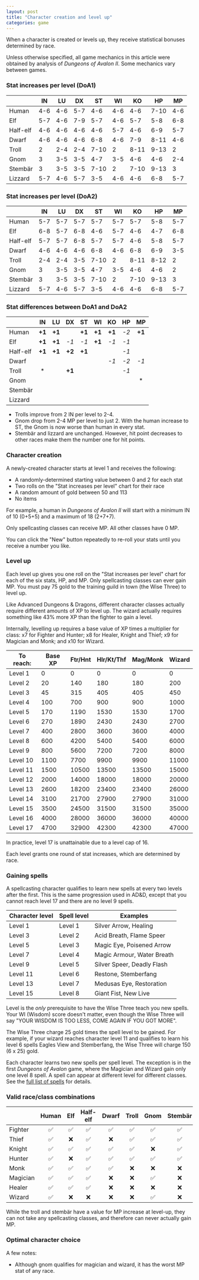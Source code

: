 ```yaml
---
layout: post
title: "Character creation and level up"
categories: game
---
```


When a character is created or levels up, they receive statistical bonuses
determined by race.

Unless otherwise specified, all game mechanics in this article were obtained by
analysis of _Dungeons of Avalon II_. Some mechanics vary between games.

### Stat increases per level (DoA1)

|              |  IN  |  LU  |  DX  |  ST  |  WI  |  KO  |  HP  |  MP  |
|--------------|------|------|------|------|------|------|------|------|
| Human        | 4-6  | 4-6  | 5-7  | 4-6  | 4-6  | 4-6  | 7-10 | 4-6  |
| Elf          | 5-7  | 4-6  | 7-9  | 5-7  | 4-6  | 5-7  | 5-8  | 6-8  |
| Half-elf     | 4-6  | 4-6  | 4-6  | 4-6  | 5-7  | 4-6  | 6-9  | 5-7  |
| Dwarf        | 4-6  | 4-6  | 4-6  | 6-8  | 4-6  | 7-9  | 8-11 | 4-6  |
| Troll        | 2    | 2-4  | 2-4  | 7-10 | 2    | 8-11 | 9-13 | 2    |
| Gnom         | 3    | 3-5  | 3-5  | 4-7  | 3-5  | 4-6  | 4-6  | 2-4  |
| Stemb&auml;r | 3    | 3-5  | 3-5  | 7-10 | 2    | 7-10 | 9-13 | 3    |
| Lizzard      | 5-7  | 4-6  | 5-7  | 3-5  | 4-6  | 4-6  | 6-8  | 5-7  |

### Stat increases per level (DoA2)

|              |  IN  |  LU  |  DX  |  ST  |  WI  |  KO  |  HP  |  MP  |
|--------------|------|------|------|------|------|------|------|------|
| Human        | 5-7  | 5-7  | 5-7  | 5-7  | 5-7  | 5-7  | 5-8  | 5-7  |
| Elf          | 6-8  | 5-7  | 6-8  | 4-6  | 5-7  | 4-6  | 4-7  | 6-8  |
| Half-elf     | 5-7  | 5-7  | 6-8  | 5-7  | 5-7  | 4-6  | 5-8  | 5-7  |
| Dwarf        | 4-6  | 4-6  | 4-6  | 6-8  | 4-6  | 6-8  | 6-9  | 3-5  |
| Troll        | 2-4  | 2-4  | 3-5  | 7-10 | 2    | 8-11 | 8-12 | 2    |
| Gnom         | 3    | 3-5  | 3-5  | 4-7  | 3-5  | 4-6  | 4-6  | 2    |
| Stemb&auml;r | 3    | 3-5  | 3-5  | 7-10 | 2    | 7-10 | 9-13 | 3    |
| Lizzard      | 5-7  | 4-6  | 5-7  | 3-5  | 4-6  | 4-6  | 6-8  | 5-7  |

### Stat differences between DoA1 and DoA2

|              |  IN  |  LU  |  DX  |  ST  |  WI  |  KO  |  HP  |  MP  |
|--------------|:----:|:----:|:----:|:----:|:----:|:----:|:----:|:----:|
| Human        |__+1__|__+1__|      |__+1__|__+1__|__+1__| _-2_ |__+1__|
| Elf          |__+1__|__+1__| _-1_ | _-1_ |__+1__| _-1_ | _-1_ |      |
| Half-elf     |__+1__|__+1__|__+2__|__+1__|      |      | _-1_ |      |
| Dwarf        |      |      |      |      |      | _-1_ | _-2_ | _-1_ |
| Troll        |&#42; |      |__+1__|      |      |      | _-1_ |      |
| Gnom         |      |      |      |      |      |      |      |&#42; |
| Stemb&auml;r |      |      |      |      |      |      |      |      |
| Lizzard      |      |      |      |      |      |      |      |      |

* Trolls improve from 2 IN per level to 2-4.
* Gnom drop from 2-4 MP per level to just 2. With the human increase to ST, the
  Gnom is now worse than human in every stat.
* Stemb&auml;r and lizzard are unchanged. However, hit point decreases to other
  races make them the number one for hit points.

### Character creation

A newly-created character starts at level 1 and receives the following:

* A randomly-determined starting value between 0 and 2 for each stat
* Two rolls on the "Stat increases per level" chart for their race
* A random amount of gold between 50 and 113 
* No items

For example, a human in _Dungeons of Avalon II_ will start with a minimum IN of
10 (0+5+5) and a maximum of 18 (2+7+7).

Only spellcasting classes can receive MP. All other classes have 0 MP.

You can click the "New" button repeatedly to re-roll your stats until you
receive a number you like.

### Level up

Each level up gives you one roll on the "Stat increases per level" chart for
each of the six stats, HP, and MP. Only spellcasting classes can ever gain MP.
You must pay 75 gold to the training guild in town (the Wise Three) to level up.

Like Advanced Dungeons & Dragons, different character classes actually require
different amounts of XP to level up. The wizard actually requires something like
43% more XP than the fighter to gain a level.

Internally, levelling up requires a base value of XP times a multiplier for
class: x7 for Fighter and Hunter; x8 for Healer, Knight and Thief; x9 for
Magician and Monk; and x10 for Wizard.

| To reach: | Base XP | Ftr/Hnt     | Hlr/Kt/Thf  | Mag/Monk    | Wizard      |
|-----------|---------|-------------|-------------|-------------|-------------|
| Level  1  |     0   |        0    |        0    |        0    |        0    |
| Level  2  |    20   |      140    |      180    |      180    |      200    |
| Level  3  |    45   |      315    |      405    |      405    |      450    |
| Level  4  |   100   |      700    |      900    |      900    |     1000    |
| Level  5  |   170   |     1190    |     1530    |     1530    |     1700    |
| Level  6  |   270   |     1890    |     2430    |     2430    |     2700    |
| Level  7  |   400   |     2800    |     3600    |     3600    |     4000    |
| Level  8  |   600   |     4200    |     5400    |     5400    |     6000    |
| Level  9  |   800   |     5600    |     7200    |     7200    |     8000    |
| Level 10  |  1100   |     7700    |     9900    |     9900    |    11000    |
| Level 11  |  1500   |    10500    |    13500    |    13500    |    15000    |
| Level 12  |  2000   |    14000    |    18000    |    18000    |    20000    |
| Level 13  |  2600   |    18200    |    23400    |    23400    |    26000    |
| Level 14  |  3100   |    21700    |    27900    |    27900    |    31000    |
| Level 15  |  3500   |    24500    |    31500    |    31500    |    35000    |
| Level 16  |  4000   |    28000    |    36000    |    36000    |    40000    |
| Level 17  |  4700   |    32900    |    42300    |    42300    |    47000    |

In practice, level 17 is unattainable due to a level cap of 16.

Each level grants one round of stat increases, which are determined by race.

### Gaining spells

A spellcasting character qualifies to learn new spells at every two levels after
the first. This is the same progression used in AD&D, except that you cannot
reach level 17 and there are no level 9 spells.

| Character level | Spell level | Examples                   |
|-----------------|-------------|----------------------------|
|   Level  1      |  Level  1   | Silver Arrow, Healing      |
|   Level  3      |  Level  2   | Acid Breath, Flame Speer   |
|   Level  5      |  Level  3   | Magic Eye, Poisened Arrow  |
|   Level  7      |  Level  4   | Magic Armour, Water Breath |
|   Level  9      |  Level  5   | Silver Speer, Deadly Flash |
|   Level 11      |  Level  6   | Restone, Stemberfang       |
|   Level 13      |  Level  7   | Medusas Eye, Restoration   |
|   Level 15      |  Level  8   | Giant Fist, New Live       |

Level is the _only_ prerequisite to have the Wise Three teach you new spells.
Your WI (Wisdom) score doesn't matter, even though the Wise Three will say "YOUR
WISDOM IS TOO LESS, COME AGAIN IF YOU GOT MORE".

The Wise Three charge 25 gold times the spell level to be gained. For example,
if your wizard reaches character level 11 and qualifies to learn his level 6
spells Eagles View and Stemberfang, the Wise Three will charge 150 (6 x 25)
gold.

Each character learns two new spells per spell level. The exception is in
the first _Dungeons of Avalon_ game, where the Magician and Wizard gain only one
level 8 spell. A spell can appear at different level for different classes.
See the [full list of spells](../game/spells.html) for details.

### Valid race/class combinations

|         |Human|Elf|Half-elf|Dwarf|Troll|Gnom|Stemb&auml;r|Lizzard |
|---------|:---:|:-:|:------:|:---:|:---:|:--:|:----------:|:------:|
|Fighter  | :white_check_mark: |:white_check_mark:|  :white_check_mark:   | :white_check_mark: | :white_check_mark: |:white_check_mark: |    :white_check_mark:     |  :white_check_mark:   |
|Thief    | :white_check_mark: |:x:|  :white_check_mark:   | :x: | :white_check_mark: |:white_check_mark: |    :white_check_mark:     |  :x:   |
|Knight   | :white_check_mark: |:white_check_mark:|  :white_check_mark:   | :white_check_mark: | :white_check_mark: |:x: |    :white_check_mark:     |  :x:   |
|Hunter   | :white_check_mark: |:x:|  :white_check_mark:   | :white_check_mark: | :white_check_mark: |:white_check_mark: |    :white_check_mark:     |  :white_check_mark:   |
|Monk     | :white_check_mark: |:white_check_mark:|  :white_check_mark:   | :white_check_mark: | :x: |:x: |    :x:     |  :x:   |
|Magician | :white_check_mark: |:white_check_mark:|  :white_check_mark:   | :x: | :x: |:white_check_mark: |    :x:     |  :white_check_mark:   |
|Healer   | :white_check_mark: |:white_check_mark:|  :white_check_mark:   | :x: | :x: |:x: |    :x:     |  :x:   |
|Wizard   | :white_check_mark: |:x:|  :x:   | :x: | :x: |:white_check_mark: |    :x:     |  :white_check_mark:   |

While the troll and stemb&auml;r have a value for MP increase at level-up, they
can not take any spellcasting classes, and therefore can never actually gain MP.

### Optimal character choice

A few notes:

- Although gnom qualifies for magician and wizard, it has the worst MP stat of
  any race.
